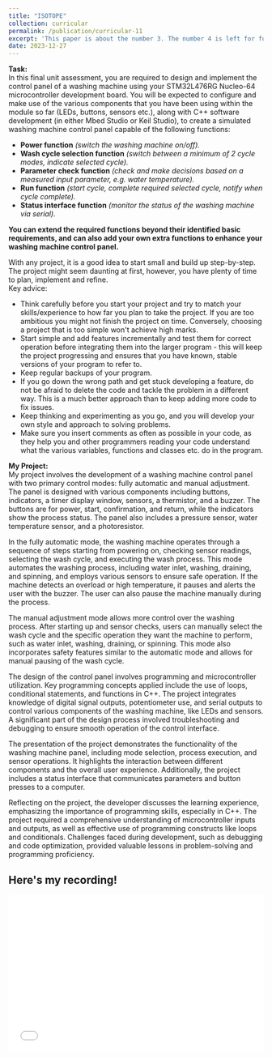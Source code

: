 ```yaml
---
title: "ISOTOPE"
collection: curricular
permalink: /publication/curricular-11
excerpt: 'This paper is about the number 3. The number 4 is left for future work.'
date: 2023-12-27
---
```


**Task:**  
In this final unit assessment, you are required to design and implement the control panel of a washing machine using your STM32L476RG Nucleo-64 microcontroller development board. You will be expected to configure and make use of the various components that you have been using within the module so far (LEDs, buttons, sensors etc.), along with C++ software development (in either Mbed Studio or Keil Studio), to create a simulated washing machine control panel capable of the following functions: 
* **Power function** *(switch the washing machine on/off).*  
* **Wash cycle selection function** *(switch between a minimum of 2 cycle modes, indicate selected cycle).* 
* **Parameter check function** *(check and make decisions based on a measured input parameter, e.g. water temperature).*  
* **Run function** *(start cycle, complete required selected cycle, notify when cycle complete).* 
* **Status interface function** *(monitor the status of the washing machine via serial).*  

**You can extend the required functions beyond their identified basic requirements, and can also add your own extra functions to enhance your washing machine control panel.**  
 
With any project, it is a good idea to start small and build up step-by-step. The project might seem daunting at first, however, you have plenty of time to plan, implement and refine.  
Key advice: 
* Think carefully before you start your project and try to match your skills/experience to how far you plan to take the project. If you are too ambitious you might not finish the project on time. Conversely, choosing a project that is too simple won't achieve high marks. 
* Start simple and add features incrementally and test them for correct operation before integrating them into the larger program - this will keep the project progressing and ensures that you have known, stable versions of your program to refer to. 
* Keep regular backups of your program. 
* If you go down the wrong path and get stuck developing a feature, do not be afraid to delete the code and tackle the problem in a different way. This is a much better approach than to keep adding more code to fix issues. 
* Keep thinking and experimenting as you go, and you will develop your own style and approach to solving problems. 
* Make sure you insert comments as often as possible in your code, as they help you and other programmers reading your code understand what the various variables, functions and classes etc. do in the program.



**My Project:**  
My project involves the development of a washing machine control panel with two primary control modes: fully automatic and manual adjustment. The panel is designed with various components including buttons, indicators, a timer display window, sensors, a thermistor, and a buzzer. The buttons are for power, start, confirmation, and return, while the indicators show the process status. The panel also includes a pressure sensor, water temperature sensor, and a photoresistor.

In the fully automatic mode, the washing machine operates through a sequence of steps starting from powering on, checking sensor readings, selecting the wash cycle, and executing the wash process. This mode automates the washing process, including water inlet, washing, draining, and spinning, and employs various sensors to ensure safe operation. If the machine detects an overload or high temperature, it pauses and alerts the user with the buzzer. The user can also pause the machine manually during the process.

The manual adjustment mode allows more control over the washing process. After starting up and sensor checks, users can manually select the wash cycle and the specific operation they want the machine to perform, such as water inlet, washing, draining, or spinning. This mode also incorporates safety features similar to the automatic mode and allows for manual pausing of the wash cycle.

The design of the control panel involves programming and microcontroller utilization. Key programming concepts applied include the use of loops, conditional statements, and functions in C++. The project integrates knowledge of digital signal outputs, potentiometer use, and serial outputs to control various components of the washing machine, like LEDs and sensors. A significant part of the design process involved troubleshooting and debugging to ensure smooth operation of the control interface.

The presentation of the project demonstrates the functionality of the washing machine panel, including mode selection, process execution, and sensor operations. It highlights the interaction between different components and the overall user experience. Additionally, the project includes a status interface that communicates parameters and button presses to a computer.

Reflecting on the project, the developer discusses the learning experience, emphasizing the importance of programming skills, especially in C++. The project required a comprehensive understanding of microcontroller inputs and outputs, as well as effective use of programming constructs like loops and conditionals. Challenges faced during development, such as debugging and code optimization, provided valuable lessons in problem-solving and programming proficiency.

Here's my recording!
---

<div style="position: relative; padding-bottom: 56.25%; padding-top: 25px; height: 0;">
  <iframe src="//player.bilibili.com/player.html?bvid=BV19i4y1p7e8&page=1" style="position: absolute; top: 0; left: 0; width: 100%; height: 100%;" frameborder="0" allowfullscreen></iframe>
</div>
